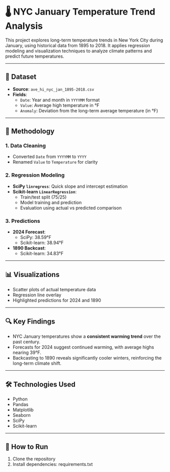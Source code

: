 # 🌡️ NYC January Temperature Trend Analysis

This project explores long-term temperature trends in New York City during January, using historical data from 1895 to 2018. It applies regression modeling and visualization techniques to analyze climate patterns and predict future temperatures.

---

## 📁 Dataset

- **Source**: `ave_hi_nyc_jan_1895-2018.csv`
- **Fields**:
  - `Date`: Year and month in `YYYYMM` format
  - `Value`: Average high temperature in °F
  - `Anomaly`: Deviation from the long-term average temperature (in °F)


---

## 🧪 Methodology

### 1. Data Cleaning
- Converted `Date` from `YYYYMM` to `YYYY`
- Renamed `Value` to `Temperature` for clarity

### 2. Regression Modeling
- **SciPy `linregress`**: Quick slope and intercept estimation
- **Scikit-learn `LinearRegression`**:
  - Train/test split (75/25)
  - Model training and prediction
  - Evaluation using actual vs predicted comparison

### 3. Predictions
- **2024 Forecast**:
  - SciPy: 38.59°F
  - Scikit-learn: 38.94°F
- **1890 Backcast**:
  - Scikit-learn: 34.83°F

---

## 📊 Visualizations

- Scatter plots of actual temperature data
- Regression line overlay
- Highlighted predictions for 2024 and 1890

---

## 🔍 Key Findings

- NYC January temperatures show a **consistent warming trend** over the past century.
- Forecasts for 2024 suggest continued warming, with average highs nearing 39°F.
- Backcasting to 1890 reveals significantly cooler winters, reinforcing the long-term climate shift.

---

## 🛠️ Technologies Used

- Python
- Pandas
- Matplotlib
- Seaborn
- SciPy
- Scikit-learn

---

## 🚀 How to Run

1. Clone the repository
2. Install dependencies: requirements.txt
